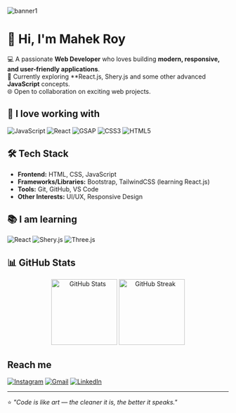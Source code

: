 ![banner1](https://github.com/user-attachments/assets/e8b96896-8432-4d48-a5f5-d0b4c99b2dad)

# 👋 Hi, I'm Mahek Roy  

💻 A passionate **Web Developer** who loves building **modern, responsive, and user-friendly applications**.  
🚀 Currently exploring **React.js, Shery.js and some other advanced **JavaScript** concepts.  
🌐 Open to collaboration on exciting web projects.  

## 💖 I love working with

![JavaScript](https://img.shields.io/badge/JavaScript-F7DF1E?style=for-the-badge&logo=javascript&logoColor=black)
![React](https://img.shields.io/badge/React-61DAFB?style=for-the-badge&logo=react&logoColor=black)
![GSAP](https://img.shields.io/badge/GSAP-88CE02?style=for-the-badge&logo=greensock&logoColor=white)
![CSS3](https://img.shields.io/badge/CSS3-1572B6?style=for-the-badge&logo=css3&logoColor=white)
![HTML5](https://img.shields.io/badge/HTML5-E34F26?style=for-the-badge&logo=html5&logoColor=white)

## 🛠 Tech Stack  
- **Frontend:** HTML, CSS, JavaScript  
- **Frameworks/Libraries:** Bootstrap, TailwindCSS (learning React.js)  
- **Tools:** Git, GitHub, VS Code  
- **Other Interests:** UI/UX, Responsive Design  

## 📚 I am learning

![React](https://img.shields.io/badge/React-61DAFB?style=for-the-badge&logo=react&logoColor=black)
![Shery.js](https://img.shields.io/badge/Shery.js-FF6F61?style=for-the-badge&logoColor=white)
![Three.js](https://img.shields.io/badge/Three.js-000000?style=for-the-badge&logo=three.js&logoColor=white)

## 📊 GitHub Stats  
<p align="center">
  <img src="https://github-readme-stats.vercel.app/api?username=Dev-Mahek&show_icons=true&theme=tokyonight" alt="GitHub Stats" height="150"/>
  <img src="https://github-readme-streak-stats.herokuapp.com?user=Dev-Mahek&theme=tokyonight&date_format=M%20j%5B%2C%20Y%5D" alt="GitHub Streak" height="150"/>
</p>  

## Reach me

[![Instagram](https://img.shields.io/badge/Instagram-@dev_mahek_-E4405F?style=for-the-badge&logo=instagram&logoColor=white)](https://www.instagram.com/dev_mahek_)
[![Gmail](https://img.shields.io/badge/Gmail-Mahek@gmail.com-red?style=for-the-badge&logo=gmail&logoColor=white)](mailto:your_email@gmail.com)
[![LinkedIn](https://img.shields.io/badge/LinkedIn-Mahek-blue?style=for-the-badge&logo=linkedin&logoColor=white)](https://www.linkedin.com/in/your-linkedin)


---

⭐️ *"Code is like art — the cleaner it is, the better it speaks."*  
